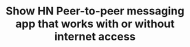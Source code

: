 ---
layout: post
link: https://github.com/berty/berty
title: Show HN  Peer-to-peer messaging app that works with or without internet access
---